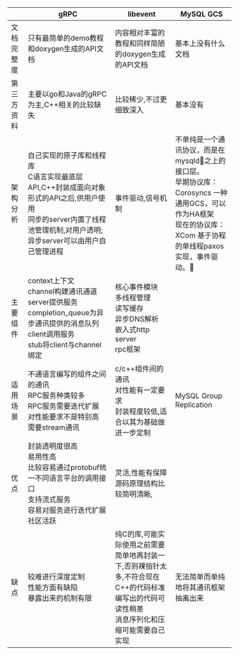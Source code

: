 ||gRPC|libevent|MySQL GCS|
|-|-|-|-|
|文档完整度|只有最简单的demo教程和doxygen生成的API文档|内容相对丰富的教程和同样简陋的doxygen生成的API文档|基本上没有什么文档|
|第三方资料|主要以go和Java的gRPC为主,C++相关的比较缺失|比较稀少,不过更细致深入|基本没有|
|架构分析|自己实现的原子库和线程库</br>C语言实现最底层API,C++封装成面向对象形式的API之后,供用户使用</br>同步的server内置了线程池管理机制,对用户透明;异步server可以由用户自己管理进程|事件驱动,信号机制</br>|不单纯是一个通讯协议，而是在mysqld之上的接口层。</br>早期协议库：Corosyncs 一种通用GCS，可以作为HA框架</br>现在的协议库：XCom 基于协程的单线程paxos实现，事件驱动。|
|主要组件|context上下文</br>channel构建通讯通道</br>server提供服务</br>completion_queue为异步通讯提供的消息队列</br>client调用服务</br>stub将client与channel绑定|核心事件模块</br>多线程管理</br>读写缓存</br>异步DNS解析</br>嵌入式http server</br>rpc框架||
|适用场景|不通语言编写的组件之间的通讯</br>RPC服务种类较多</br>RPC服务需要迭代扩展</br>对性能要求不是特别高</br>需要stream通讯|c/c++组件间的通讯</br>对性能有一定要求</br>封装程度较低,适合以其为基础做进一步定制|MySQL Group Replication|
|优点|封装透明度很高</br>易用性高</br>比较容易通过protobuf统一不同语言平台的调用接口</br>支持流式服务</br>容易对服务进行迭代扩展</br>社区活跃|灵活,性能有保障</br>源码原理结构比较简明清晰,||
|缺点|较难进行深度定制</br>性能方面有缺陷</br>暴露出来的机制有限|纯C的库,可能实际使用之前需要简单地再封装一下,否则裸指针太多,不符合现在C++的代码标准</br>编写出的代码可读性稍差</br>消息序列化和压缩可能需要自己实现|无法简单而单纯地将其通讯框架抽离出来|

